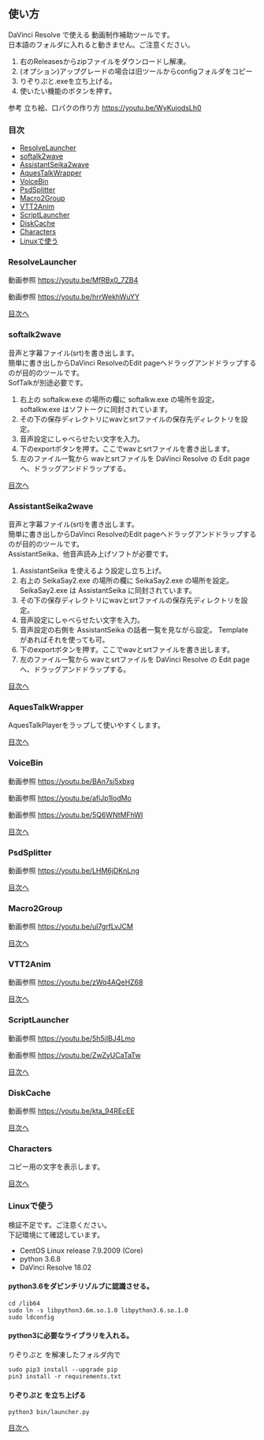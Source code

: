 ## 使い方

DaVinci Resolve で使える 動画制作補助ツールです。  
日本語のフォルダに入れると動きません。ご注意ください。

1. 右のReleasesからzipファイルをダウンロードし解凍。
2. (オプション)アップグレードの場合は旧ツールからconfigフォルダをコピー
3. りぞりぷと.exeを立ち上げる。
4. 使いたい機能のボタンを押す。

参考
立ち絵、口パクの作り方
https://youtu.be/WyKujodsLh0

### 目次

* [ResolveLauncher](#ResolveLauncher)
* [softalk2wave](#softalk2wave)
* [AssistantSeika2wave](#AssistantSeika2wave)
* [AquesTalkWrapper](#AquesTalkWrapper)
* [VoiceBin](#VoiceBin)
* [PsdSplitter](#PsdSplitter)
* [Macro2Group](#Macro2Group)
* [VTT2Anim](#VTT2Anim)
* [ScriptLauncher](#ScriptLauncher)
* [DiskCache](#DiskCache)
* [Characters](#Characters)
* [Linuxで使う](#Linuxで使う)

### ResolveLauncher

動画参照
https://youtu.be/MfRBx0_7ZB4

動画参照
https://youtu.be/hrrWekhWuYY

[目次へ](#目次)

### softalk2wave

音声と字幕ファイル(srt)を書き出します。  
簡単に書き出しからDaVinci ResolveのEdit pageへドラッグアンドドラップするのが目的のツールです。  
SofTalkが別途必要です。

1. 右上の softalkw.exe の場所の欄に softalkw.exe の場所を設定。 softalkw.exe はソフトークに同封されています。
2. その下の保存ディレクトリにwavとsrtファイルの保存先ディレクトリを設定。
3. 音声設定にしゃべらせたい文字を入力。
4. 下のexportボタンを押す。ここでwavとsrtファイルを書き出します。
5. 左のファイル一覧から wavとsrtファイルを DaVinci Resolve の Edit page へ、ドラッグアンドドラップする。

[目次へ](#目次)

### AssistantSeika2wave

音声と字幕ファイル(srt)を書き出します。  
簡単に書き出しからDaVinci ResolveのEdit pageへドラッグアンドドラップするのが目的のツールです。  
AssistantSeika、他音声読み上げソフトが必要です。

1. AssistantSeika を使えるよう設定し立ち上げ。
2. 右上の SeikaSay2.exe の場所の欄に SeikaSay2.exe の場所を設定。 SeikaSay2.exe は AssistantSeika に同封されています。
3. その下の保存ディレクトリにwavとsrtファイルの保存先ディレクトリを設定。
4. 音声設定にしゃべらせたい文字を入力。
5. 音声設定の右側を AssistantSeika の話者一覧を見ながら設定。 Template があればそれを使っても可。
6. 下のexportボタンを押す。ここでwavとsrtファイルを書き出します。
7. 左のファイル一覧から wavとsrtファイルを DaVinci Resolve の Edit page へ、ドラッグアンドドラップする。

[目次へ](#目次)

### AquesTalkWrapper

AquesTalkPlayerをラップして使いやすくします。

[目次へ](#目次)

### VoiceBin

動画参照
https://youtu.be/BAn7sj5xbxg

動画参照
https://youtu.be/afiJp1lodMo

動画参照
https://youtu.be/5Q6WNtMFhWI

[目次へ](#目次)

### PsdSplitter

動画参照
https://youtu.be/LHM6jDKnLng

[目次へ](#目次)

### Macro2Group

動画参照
https://youtu.be/ul7grfLvJCM

[目次へ](#目次)

### VTT2Anim

動画参照
https://youtu.be/zWq4AQeHZ68

[目次へ](#目次)

### ScriptLauncher

動画参照
https://youtu.be/5h5jIBJ4Lmo

動画参照
https://youtu.be/ZwZyUCaTaTw

[目次へ](#目次)

### DiskCache

動画参照
https://youtu.be/kta_94REcEE

[目次へ](#目次)

### Characters

コピー用の文字を表示します。

[目次へ](#目次)

### Linuxで使う

検証不足です。ご注意ください。<br>
下記環境にて確認しています。

- CentOS Linux release 7.9.2009 (Core)
- python 3.6.8
- DaVinci Resolve 18.02

#### python3.6をダビンチリゾルブに認識させる。

```
cd /lib64
sudo ln -s libpython3.6m.so.1.0 libpython3.6.so.1.0
sudo ldconfig
```

#### python3に必要なライブラリを入れる。

りぞりぷと を解凍したフォルダ内で

```
sudo pip3 install --upgrade pip
pin3 install -r requirements.txt
```

#### りぞりぷと を立ち上げる

```
python3 bin/launcher.py
```

[目次へ](#目次)
